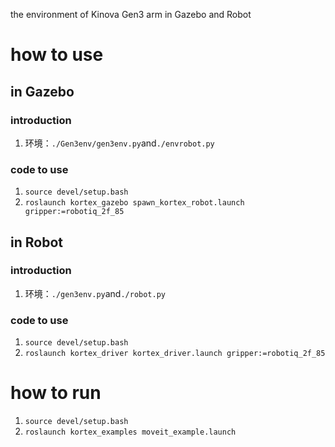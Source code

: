 the environment of Kinova Gen3 arm in Gazebo and Robot
# how to use
## in Gazebo
### introduction

1. 环境：`./Gen3env/gen3env.py`and`./envrobot.py`
### code to use

1. `source devel/setup.bash`
2. `roslaunch kortex_gazebo spawn_kortex_robot.launch gripper:=robotiq_2f_85`
## in Robot
### introduction

1. 环境：`./gen3env.py`and`./robot.py`
### code to use

1. `source devel/setup.bash`
2. `roslaunch kortex_driver kortex_driver.launch gripper:=robotiq_2f_85 `
# how to run

1. `source devel/setup.bash`
2. `roslaunch kortex_examples moveit_example.launch`